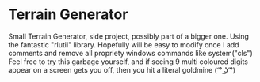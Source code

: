 Terrain Generator
=======
Small Terrain Generator, side project, possibly part of a bigger one.
Using the fantastic "rlutil" library.
Hopefully will be easy to modify once I add comments and remove all propriety windows commands like system("cls")
Feel free to try this garbage yourself, and if seeing 9 multi coloured digits appear on a screen gets you off, then you hit a literal goldmine ( ͡° ͜ʖ ͡°)
